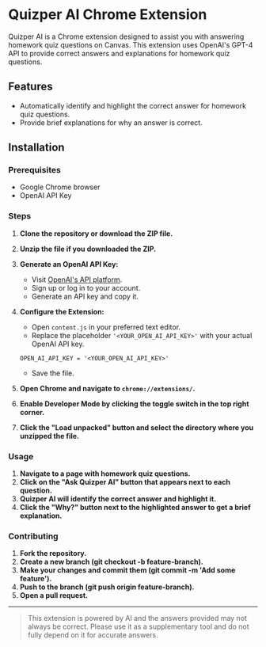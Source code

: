 # Quizper AI Chrome Extension

Quizper AI is a Chrome extension designed to assist you with answering homework quiz questions on Canvas. This extension uses OpenAI's GPT-4 API to provide correct answers and explanations for homework quiz questions.

## Features
- Automatically identify and highlight the correct answer for homework quiz questions.
- Provide brief explanations for why an answer is correct.

## Installation

### Prerequisites
- Google Chrome browser
- OpenAI API Key

### Steps
1. **Clone the repository or download the ZIP file.**
2. **Unzip the file if you downloaded the ZIP.**
3. **Generate an OpenAI API Key:**
   - Visit [OpenAI's API platform](https://platform.openai.com/).
   - Sign up or log in to your account.
   - Generate an API key and copy it.
4. **Configure the Extension:**
   - Open `content.js` in your preferred text editor.
   - Replace the placeholder `'<YOUR_OPEN_AI_API_KEY>'` with your actual OpenAI API key.
   
   ```OPEN_AI_API_KEY = '<YOUR_OPEN_AI_API_KEY>'```

    - Save the file.
5. **Open Chrome and navigate to `chrome://extensions/`.**
6. **Enable Developer Mode by clicking the toggle switch in the top right corner.**
7. **Click the "Load unpacked" button and select the directory where you unzipped the file.**

### Usage
1. **Navigate to a page with homework quiz questions.**
2. **Click on the "Ask Quizper AI" button that appears next to each question.**
3. **Quizper AI will identify the correct answer and highlight it.**
4. **Click the "Why?" button next to the highlighted answer to get a brief explanation.**
   
### Contributing
1. **Fork the repository.**
2. **Create a new branch (git checkout -b feature-branch).**
3. **Make your changes and commit them (git commit -m 'Add some feature').**
4. **Push to the branch (git push origin feature-branch).**
5. **Open a pull request.**

***
> This extension is powered by AI and the answers provided may not always be correct. Please use it as a supplementary tool and do not fully depend on it for accurate answers.
